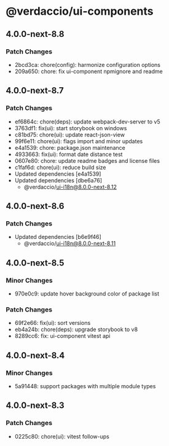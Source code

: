 # @verdaccio/ui-components

## 4.0.0-next-8.8

### Patch Changes

- 2bcd3ca: chore(config): harmonize configuration options
- 209a650: chore: fix ui-component npmignore and readme

## 4.0.0-next-8.7

### Patch Changes

- ef6864c: chore(deps): update webpack-dev-server to v5
- 3763df1: fix(ui): start storybook on windows
- c81bd75: chore(ui): update react-json-view
- 99f6e11: chore(ui): flags import and minor updates
- e4a1539: chore: package.json maintenance
- 4933663: fix(ui): format date distance test
- 0607e80: chore: update readme badges and license files
- c1faf6d: chore(ui): reduce build size
- Updated dependencies [e4a1539]
- Updated dependencies [dbe6a76]
  - @verdaccio/ui-i18n@8.0.0-next-8.12

## 4.0.0-next-8.6

### Patch Changes

- Updated dependencies [b6e9f46]
  - @verdaccio/ui-i18n@8.0.0-next-8.11

## 4.0.0-next-8.5

### Minor Changes

- 970e0c9: update hover background color of package list

### Patch Changes

- 69f2e66: fix(ui): sort versions
- eb4a24b: chore(deps): upgrade storybook to v8
- 8289cc6: fix: ui-component vitest api

## 4.0.0-next-8.4

### Minor Changes

- 5a91448: support packages with multiple module types

## 4.0.0-next-8.3

### Patch Changes

- 0225c80: chore(ui): vitest follow-ups
